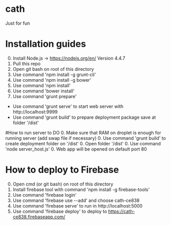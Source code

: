 # cath
Just for fun

# Installation guides
0. Install Node.js -> https://nodejs.org/en/ Version 4.4.7
0. Pull this repo
0. Open git bash on root of this directory
0. Use command 'npm install -g grunt-cli'
0. Use command 'npm install -g bower'
0. Use command 'npm install'
0. Use command 'bower install'
0. Use command 'grunt prepare'

* Use command 'grunt serve' to start web server with http://localhost:9999
* Use command 'grunt build' to prepare deployment package save at folder '/dist'

#How to run server to DO
0. Make sure that RAM on droplet is enough for running server (add swap file if necessary)
0. Use command 'grunt build' to create deployment folder on '/dist'
0. Open folder '/dist'
0. Use command 'node server_host.js'
0. Web app will be opened on default port 80

# How to deploy to Firebase
0. Open cmd (or git bash) on root of this directory
0. Install firebase tool with command 'npm install -g firebase-tools'
0. Use command 'firebase login'
0. Use command 'firebase use --add' and choose cath-ce838
0. Use command 'firebase serve' to run in http://localhost:5000
0. Use command 'firebase deploy' to deploy to https://cath-ce838.firebaseapp.com/
